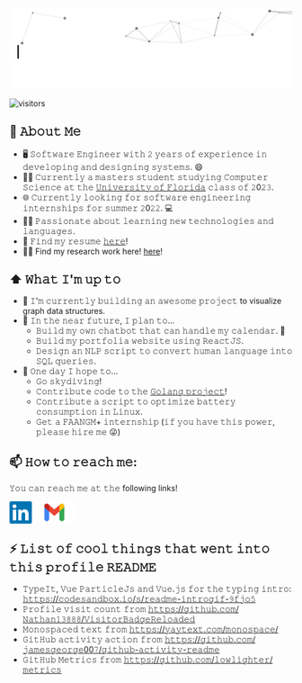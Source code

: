 <img src="https://github.com/girishmallya123/girishmallya123/blob/master/assets/github.gif" alt="👋 Hi there! I'm Girish!" title="👋 Hi there! I'm Girish!)"/>

![visitors](https://visitor-badge-reloaded.herokuapp.com/badge?page_id=girishmallya123.girishmallya123&color=00df00)

## :book: 𝙰𝚋𝚘𝚞𝚝 𝙼𝚎
- 🖥 𝚂𝚘𝚏𝚝𝚠𝚊𝚛𝚎 𝙴𝚗𝚐𝚒𝚗𝚎𝚎𝚛 𝚠𝚒𝚝𝚑 𝟸 𝚢𝚎𝚊𝚛𝚜 𝚘𝚏 𝚎𝚡𝚙𝚎𝚛𝚒𝚎𝚗𝚌𝚎 𝚒𝚗 𝚍𝚎𝚟𝚎𝚕𝚘𝚙𝚒𝚗𝚐 𝚊𝚗𝚍 𝚍𝚎𝚜𝚒𝚐𝚗𝚒𝚗𝚐 𝚜𝚢𝚜𝚝𝚎𝚖𝚜. 😄
- 👨‍🎓 𝙲𝚞𝚛𝚛𝚎𝚗𝚝𝚕𝚢 𝚊 𝚖𝚊𝚜𝚝𝚎𝚛𝚜 𝚜𝚝𝚞𝚍𝚎𝚗𝚝 𝚜𝚝𝚞𝚍𝚢𝚒𝚗𝚐 𝙲𝚘𝚖𝚙𝚞𝚝𝚎𝚛 𝚂𝚌𝚒𝚎𝚗𝚌𝚎 𝚊𝚝 𝚝𝚑𝚎 [𝚄𝚗𝚒𝚟𝚎𝚛𝚜𝚒𝚝𝚢 𝚘𝚏 𝙵𝚕𝚘𝚛𝚒𝚍𝚊](https://www.cise.ufl.edu/) 𝚌𝚕𝚊𝚜𝚜 𝚘𝚏 𝟸0𝟸𝟹.
- 🌐 𝙲𝚞𝚛𝚛𝚎𝚗𝚝𝚕𝚢 𝚕𝚘𝚘𝚔𝚒𝚗𝚐 𝚏𝚘𝚛 𝚜𝚘𝚏𝚝𝚠𝚊𝚛𝚎 𝚎𝚗𝚐𝚒𝚗𝚎𝚎𝚛𝚒𝚗𝚐 𝚒𝚗𝚝𝚎𝚛𝚗𝚜𝚑𝚒𝚙𝚜 𝚏𝚘𝚛 𝚜𝚞𝚖𝚖𝚎𝚛 𝟸0𝟸𝟸. 💻
- 👨‍💻 𝙿𝚊𝚜𝚜𝚒𝚘𝚗𝚊𝚝𝚎 𝚊𝚋𝚘𝚞𝚝 𝚕𝚎𝚊𝚛𝚗𝚒𝚗𝚐 𝚗𝚎𝚠 𝚝𝚎𝚌𝚑𝚗𝚘𝚕𝚘𝚐𝚒𝚎𝚜 𝚊𝚗𝚍 𝚕𝚊𝚗𝚐𝚞𝚊𝚐𝚎𝚜. 
- 📝 𝙵𝚒𝚗𝚍 𝚖𝚢 𝚛𝚎𝚜𝚞𝚖𝚎 [𝚑𝚎𝚛𝚎](https://github.com/girishmallya123/girishmallya123/blob/master/resume/Girish_Resume-UF%20-%20Sept%202021.pdf)!
- 👨‍🔬 Find my research work here! [here](https://scholar.google.com/citations?user=Vjjz2ncAAAAJ&hl=en)!

## ⬆ 𝚆𝚑𝚊𝚝 𝙸'𝚖 𝚞𝚙 𝚝𝚘
- 🔨 𝙸'𝚖 𝚌𝚞𝚛𝚛𝚎𝚗𝚝𝚕𝚢 𝚋𝚞𝚒𝚕𝚍𝚒𝚗𝚐 𝚊𝚗 𝚊𝚠𝚎𝚜𝚘𝚖𝚎 𝚙𝚛𝚘𝚓𝚎𝚌𝚝 to visualize graph data structures.  
- 🎯 𝙸𝚗 𝚝𝚑𝚎 𝚗𝚎𝚊𝚛 𝚏𝚞𝚝𝚞𝚛𝚎, 𝙸 𝚙𝚕𝚊𝚗 𝚝𝚘...
	- 𝙱𝚞𝚒𝚕𝚍 𝚖𝚢 𝚘𝚠𝚗 𝚌𝚑𝚊𝚝𝚋𝚘𝚝 𝚝𝚑𝚊𝚝 𝚌𝚊𝚗 𝚑𝚊𝚗𝚍𝚕𝚎 𝚖𝚢 𝚌𝚊𝚕𝚎𝚗𝚍𝚊𝚛. 📆
	- 𝙱𝚞𝚒𝚕𝚍 𝚖𝚢 𝚙𝚘𝚛𝚝𝚏𝚘𝚕𝚒𝚊 𝚠𝚎𝚋𝚜𝚒𝚝𝚎 𝚞𝚜𝚒𝚗𝚐 𝚁𝚎𝚊𝚌𝚝𝙹𝚂.
	- 𝙳𝚎𝚜𝚒𝚐𝚗 𝚊𝚗 𝙽𝙻𝙿 𝚜𝚌𝚛𝚒𝚙𝚝 𝚝𝚘 𝚌𝚘𝚗𝚟𝚎𝚛𝚝 𝚑𝚞𝚖𝚊𝚗 𝚕𝚊𝚗𝚐𝚞𝚊𝚐𝚎 𝚒𝚗𝚝𝚘 𝚂𝚀𝙻 𝚚𝚞𝚎𝚛𝚒𝚎𝚜.
- 🤞 𝙾𝚗𝚎 𝚍𝚊𝚢 𝙸 𝚑𝚘𝚙𝚎 𝚝𝚘...
	- 𝙶𝚘 𝚜𝚔𝚢𝚍𝚒𝚟𝚒𝚗𝚐!
	- 𝙲𝚘𝚗𝚝𝚛𝚒𝚋𝚞𝚝𝚎 𝚌𝚘𝚍𝚎 𝚝𝚘 𝚝𝚑𝚎 [𝙶𝚘𝚕𝚊𝚗𝚐 𝚙𝚛𝚘𝚓𝚎𝚌𝚝](https://github.com/golang/go)!
	- 𝙲𝚘𝚗𝚝𝚛𝚒𝚋𝚞𝚝𝚎 𝚊 𝚜𝚌𝚛𝚒𝚙𝚝 𝚝𝚘 𝚘𝚙𝚝𝚒𝚖𝚒𝚣𝚎 𝚋𝚊𝚝𝚝𝚎𝚛𝚢 𝚌𝚘𝚗𝚜𝚞𝚖𝚙𝚝𝚒𝚘𝚗 𝚒𝚗 𝙻𝚒𝚗𝚞𝚡.
	- 𝙶𝚎𝚝 𝚊 𝙵𝙰𝙰𝙽𝙶𝙼+ 𝚒𝚗𝚝𝚎𝚛𝚗𝚜𝚑𝚒𝚙 (𝚒𝚏 𝚢𝚘𝚞 𝚑𝚊𝚟𝚎 𝚝𝚑𝚒𝚜 𝚙𝚘𝚠𝚎𝚛, 𝚙𝚕𝚎𝚊𝚜𝚎 𝚑𝚒𝚛𝚎 𝚖𝚎 😜)

## 📫 𝙷𝚘𝚠 𝚝𝚘 𝚛𝚎𝚊𝚌𝚑 𝚖𝚎:
𝚈𝚘𝚞 𝚌𝚊𝚗 𝚛𝚎𝚊𝚌𝚑 𝚖𝚎 𝚊𝚝 𝚝𝚑𝚎 following links!

[<img src="https://github.com/girishmallya123/girishmallya123/blob/master/socials/LinkedIn_logo_initials.png" height="40em" align="center" alt="Follow Girish Mallya on LinkedIn" title="Follow Girish Mallya on LinkedIn"/>](https://www.linkedin.com/in/girish-mallya-013345152/)
[<img src="https://github.com/girishmallya123/girishmallya123/blob/master/socials/Gmail-logo-768x432.png" height="40em" align="center" alt="Reach me by email" title="My Email"/>](mailto:girishm60@gmail.com)

## ⚡ 𝙻𝚒𝚜𝚝 𝚘𝚏 𝚌𝚘𝚘𝚕 𝚝𝚑𝚒𝚗𝚐𝚜 𝚝𝚑𝚊𝚝 𝚠𝚎𝚗𝚝 𝚒𝚗𝚝𝚘 𝚝𝚑𝚒𝚜 𝚙𝚛𝚘𝚏𝚒𝚕𝚎 𝚁𝙴𝙰𝙳𝙼𝙴
- 𝚃𝚢𝚙𝚎𝙸𝚝, 𝚅𝚞𝚎 𝙿𝚊𝚛𝚝𝚒𝚌𝚕𝚎𝙹𝚜 𝚊𝚗𝚍 𝚅𝚞𝚎.𝚓𝚜 𝚏𝚘𝚛 𝚝𝚑𝚎 𝚝𝚢𝚙𝚒𝚗𝚐 𝚒𝚗𝚝𝚛𝚘: [𝚑𝚝𝚝𝚙𝚜://𝚌𝚘𝚍𝚎𝚜𝚊𝚗𝚍𝚋𝚘𝚡.𝚒𝚘/𝚜/𝚛𝚎𝚊𝚍𝚖𝚎-𝚒𝚗𝚝𝚛𝚘𝚐𝚒𝚏-𝟿𝚏𝚓𝚘𝟻](https://codesandbox.io/s/readme-introgif-9fjo5) <!-- Thanks to @matyo91's helpful comments in their profile README! -->
- 𝙿𝚛𝚘𝚏𝚒𝚕𝚎 𝚟𝚒𝚜𝚒𝚝 𝚌𝚘𝚞𝚗𝚝 𝚏𝚛𝚘𝚖 [𝚑𝚝𝚝𝚙𝚜://𝚐𝚒𝚝𝚑𝚞𝚋.𝚌𝚘𝚖/𝙽𝚊𝚝𝚑𝚊𝚗𝟷𝟹𝟾𝟾𝟾/𝚅𝚒𝚜𝚒𝚝𝚘𝚛𝙱𝚊𝚍𝚐𝚎𝚁𝚎𝚕𝚘𝚊𝚍𝚎𝚍](https://github.com/Nathan13888/VisitorBadgeReloaded)
- 𝙼𝚘𝚗𝚘𝚜𝚙𝚊𝚌𝚎𝚍 𝚝𝚎𝚡𝚝 𝚏𝚛𝚘𝚖 [𝚑𝚝𝚝𝚙𝚜://𝚢𝚊𝚢𝚝𝚎𝚡𝚝.𝚌𝚘𝚖/𝚖𝚘𝚗𝚘𝚜𝚙𝚊𝚌𝚎/](https://yaytext.com/monospace/)
- 𝙶𝚒𝚝𝙷𝚞𝚋 𝚊𝚌𝚝𝚒𝚟𝚒𝚝𝚢 𝚊𝚌𝚝𝚒𝚘𝚗 𝚏𝚛𝚘𝚖 [𝚑𝚝𝚝𝚙𝚜://𝚐𝚒𝚝𝚑𝚞𝚋.𝚌𝚘𝚖/𝚓𝚊𝚖𝚎𝚜𝚐𝚎𝚘𝚛𝚐𝚎00𝟽/𝚐𝚒𝚝𝚑𝚞𝚋-𝚊𝚌𝚝𝚒𝚟𝚒𝚝𝚢-𝚛𝚎𝚊𝚍𝚖𝚎](https://github.com/jamesgeorge007/github-activity-readme)
- 𝙶𝚒𝚝𝙷𝚞𝚋 𝙼𝚎𝚝𝚛𝚒𝚌𝚜 𝚏𝚛𝚘𝚖 [𝚑𝚝𝚝𝚙𝚜://𝚐𝚒𝚝𝚑𝚞𝚋.𝚌𝚘𝚖/𝚕𝚘𝚠𝚕𝚒𝚐𝚑𝚝𝚎𝚛/𝚖𝚎𝚝𝚛𝚒𝚌𝚜](https://github.com/lowlighter/metrics)

